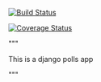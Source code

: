 [![Build Status](https://travis-ci.org/shivakrshn49/django-polls.png?branch=master)](https://travis-ci.org/shivakrshn49/django-polls)


[![Coverage Status](https://coveralls.io/repos/shivakrshn49/django-polls/badge.png?branch=master)](https://coveralls.io/r/shivakrshn49/django-polls?branch=master)


"""

This is a django polls app

"""
